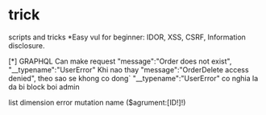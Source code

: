 # trick
 scripts and tricks
 *Easy vul for beginner: IDOR, XSS, CSRF, Information disclosure.




[*] GRAPHQL
	Can make request
	"message":"Order does not exist",
	"__typename":"UserError"
Khi nao thay 
	"message":"OrderDelete access denied",
	theo sao se khong co dong` "__typename":"UserError"
	co nghia la da bi block boi admin

list dimension error mutation name ($agrument:[ID!]!)


